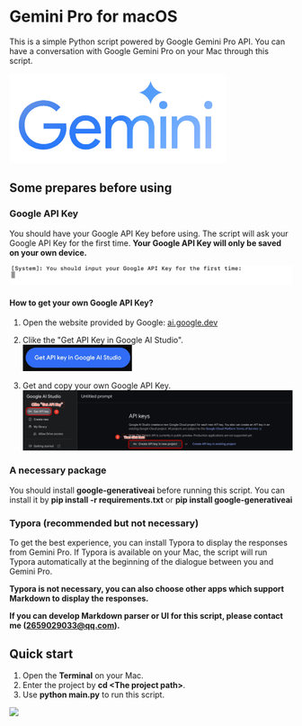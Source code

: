 # Gemini Pro for macOS

This is a simple Python script powered by Google Gemini Pro API. You can have a conversation with Google Gemini Pro on your Mac through this script.

<img src="./res/Gemini_logo.jpg" style="zoom: 50%;" >

## Some prepares before using

### Google API Key

You should have your Google API Key before using. The script will ask your Google API Key for the first time. **Your Google API Key will only be saved on your own device.**

<img src="./res/ask_google_api_key.jpg">

#### How to get your own Google API Key?

1. Open the website provided by Google: [ai.google.dev]("https://ai.google.dev/")
2. Clike the "Get API Key in Google AI Studio".
   <img src="./res/get_api_key_button.jpg" style="zoom: 33%;" >

3. Get and copy your own Google API Key.
   <img src="./res/get_api_key.jpg">

### A necessary package

You should install **google-generativeai** before running this script. You can install it by **pip install -r requirements.txt** or **pip install google-generativeai**

### Typora (recommended but not necessary)

To get the best experience, you can install Typora to display the responses from Gemini Pro. If Typora is available on your Mac, the script will run Typora automatically at the beginning of the dialogue between you and Gemini Pro.

**Typora is not necessary, you can also choose other apps which support Markdown to display the responses.**

**If you can develop Markdown parser or UI for this script, please contact me (2659029033@qq.com).**

## Quick start

1. Open the **Terminal** on your Mac.
2. Enter the project by **cd \<The project path\>**.
3. Use **python main.py** to run this script.

<img src="./res/Gemini_Pro_demo.gif">
